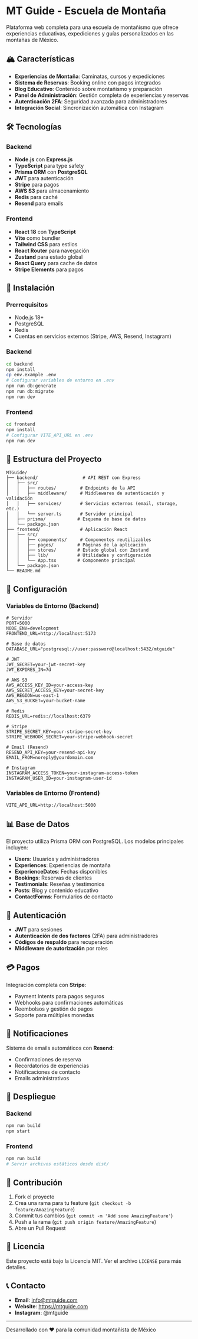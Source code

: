 # MT Guide - Escuela de Montaña

Plataforma web completa para una escuela de montañismo que ofrece experiencias educativas, expediciones y guías personalizados en las montañas de México.

## 🏔️ Características

- **Experiencias de Montaña**: Caminatas, cursos y expediciones
- **Sistema de Reservas**: Booking online con pagos integrados
- **Blog Educativo**: Contenido sobre montañismo y preparación
- **Panel de Administración**: Gestión completa de experiencias y reservas
- **Autenticación 2FA**: Seguridad avanzada para administradores
- **Integración Social**: Sincronización automática con Instagram

## 🛠️ Tecnologías

### Backend
- **Node.js** con **Express.js**
- **TypeScript** para type safety
- **Prisma ORM** con **PostgreSQL**
- **JWT** para autenticación
- **Stripe** para pagos
- **AWS S3** para almacenamiento
- **Redis** para caché
- **Resend** para emails

### Frontend
- **React 18** con **TypeScript**
- **Vite** como bundler
- **Tailwind CSS** para estilos
- **React Router** para navegación
- **Zustand** para estado global
- **React Query** para cache de datos
- **Stripe Elements** para pagos

## 🚀 Instalación

### Prerrequisitos
- Node.js 18+
- PostgreSQL
- Redis
- Cuentas en servicios externos (Stripe, AWS, Resend, Instagram)

### Backend

```bash
cd backend
npm install
cp env.example .env
# Configurar variables de entorno en .env
npm run db:generate
npm run db:migrate
npm run dev
```

### Frontend

```bash
cd frontend
npm install
# Configurar VITE_API_URL en .env
npm run dev
```

## 📁 Estructura del Proyecto

```
MTGuide/
├── backend/                 # API REST con Express
│   ├── src/
│   │   ├── routes/         # Endpoints de la API
│   │   ├── middleware/     # Middlewares de autenticación y validación
│   │   ├── services/       # Servicios externos (email, storage, etc.)
│   │   └── server.ts       # Servidor principal
│   ├── prisma/            # Esquema de base de datos
│   └── package.json
├── frontend/               # Aplicación React
│   ├── src/
│   │   ├── components/     # Componentes reutilizables
│   │   ├── pages/         # Páginas de la aplicación
│   │   ├── stores/        # Estado global con Zustand
│   │   ├── lib/           # Utilidades y configuración
│   │   └── App.tsx        # Componente principal
│   └── package.json
└── README.md
```

## 🔧 Configuración

### Variables de Entorno (Backend)

```env
# Servidor
PORT=5000
NODE_ENV=development
FRONTEND_URL=http://localhost:5173

# Base de datos
DATABASE_URL="postgresql://user:password@localhost:5432/mtguide"

# JWT
JWT_SECRET=your-jwt-secret-key
JWT_EXPIRES_IN=7d

# AWS S3
AWS_ACCESS_KEY_ID=your-access-key
AWS_SECRET_ACCESS_KEY=your-secret-key
AWS_REGION=us-east-1
AWS_S3_BUCKET=your-bucket-name

# Redis
REDIS_URL=redis://localhost:6379

# Stripe
STRIPE_SECRET_KEY=your-stripe-secret-key
STRIPE_WEBHOOK_SECRET=your-stripe-webhook-secret

# Email (Resend)
RESEND_API_KEY=your-resend-api-key
EMAIL_FROM=noreply@yourdomain.com

# Instagram
INSTAGRAM_ACCESS_TOKEN=your-instagram-access-token
INSTAGRAM_USER_ID=your-instagram-user-id
```

### Variables de Entorno (Frontend)

```env
VITE_API_URL=http://localhost:5000
```

## 📊 Base de Datos

El proyecto utiliza Prisma ORM con PostgreSQL. Los modelos principales incluyen:

- **Users**: Usuarios y administradores
- **Experiences**: Experiencias de montaña
- **ExperienceDates**: Fechas disponibles
- **Bookings**: Reservas de clientes
- **Testimonials**: Reseñas y testimonios
- **Posts**: Blog y contenido educativo
- **ContactForms**: Formularios de contacto

## 🔐 Autenticación

- **JWT** para sesiones
- **Autenticación de dos factores** (2FA) para administradores
- **Códigos de respaldo** para recuperación
- **Middleware de autorización** por roles

## 💳 Pagos

Integración completa con **Stripe**:
- Payment Intents para pagos seguros
- Webhooks para confirmaciones automáticas
- Reembolsos y gestión de pagos
- Soporte para múltiples monedas

## 📧 Notificaciones

Sistema de emails automáticos con **Resend**:
- Confirmaciones de reserva
- Recordatorios de experiencias
- Notificaciones de contacto
- Emails administrativos

## 🚀 Despliegue

### Backend
```bash
npm run build
npm start
```

### Frontend
```bash
npm run build
# Servir archivos estáticos desde dist/
```

## 🤝 Contribución

1. Fork el proyecto
2. Crea una rama para tu feature (`git checkout -b feature/AmazingFeature`)
3. Commit tus cambios (`git commit -m 'Add some AmazingFeature'`)
4. Push a la rama (`git push origin feature/AmazingFeature`)
5. Abre un Pull Request

## 📝 Licencia

Este proyecto está bajo la Licencia MIT. Ver el archivo `LICENSE` para más detalles.

## 📞 Contacto

- **Email**: info@mtguide.com
- **Website**: https://mtguide.com
- **Instagram**: @mtguide

---

Desarrollado con ❤️ para la comunidad montañista de México 